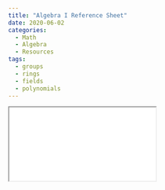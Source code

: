 ```yaml
---
title: "Algebra I Reference Sheet"
date: 2020-06-02
categories:
  - Math
  - Algebra
  - Resources
tags:
  - groups
  - rings
  - fields
  - polynomials
---
```



<iframe src=”_pdfs/Algebra_I_Reference_Sheet.pdf" width=”100%” height=”100%”>
This browser does not support PDFs. Please download the PDF to view it: Download PDF
</iframe>
